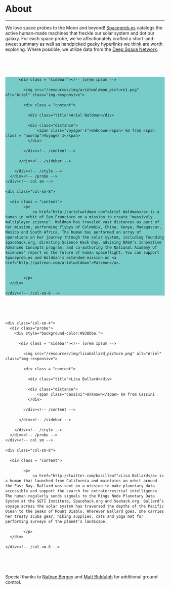 <div class = "aboutpage">

<div id="probe-detail" class="container">

<h1>About</h1>
<hr class="accent-line" style="border-color:#77ccc9;">
<div class = "content">
    <p>We love space probes to the Moon and beyond! <a href="http://spaceprob.es">Spaceprob.es</a> catalogs the active human-made machines that freckle our solar system and dot our galaxy. For each space probe, we've affectionately crafted a short-and-sweet summary as well as handpicked geeky hyperlinks we think are worth exploring. Where possible, we utilize data from the <a href="https://eyes.nasa.gov/dsn/dsn.html">Deep Space Network</a>.</p>
</div>

<div style = "clear:all; height:50px">&nbsp;</div>
  <div class="row">
    <div class="col-sm-4">
      <div class="probe">
        <div style="background-color:#77ccc9;">

          <div class = "sidebar"><!-- lorem ipsum -->

            <img src="/resources/img/arielwaldman_picture1.png" alt="Ariel" class="img-responsive">

            <div class = "content">

              <div class="title">Ariel Waldman</div>

              <div class="distance">
                  <span class="voyager-1">Unknown</span> km from <span class = "nowrap">Voyager 1</span>
              </div>

            </div><!-- /content -->

          </div><!-- /sidebar -->

        </div><!-- /style -->
      </div><!-- /probe -->
    </div><!-- col sm -->

    <div class="col-sm-8">

      <div class = "content">
            <p>
                <a href="http://arielwaldman.com">Ariel Waldman</a> is a human in orbit of San Francisco on a mission to create "massively multiplayer science". Waldman has traveled vast distances as part of her mission, performing flybys of Colombia, China, Kenya, Madagascar, Mexico and South Africa. The human has performed an array of operations on her journey through the solar system, including founding Spacehack.org, directing Science Hack Day, advising NASA’s Innovative Advanced Concepts program, and co-authoring the National Academy of Sciences' report on the future of human spaceflight. You can support Spaceprob.es and Waldman's extended mission on <a href="http://patreon.com/arielwaldman">Patreon</a>.


            </p>
      </div>

    </div><!-- /col-sm-8 -->

 </div><!-- /row -->
  <div style = "clear:all; height:50px">&nbsp;</div>


  <div class="row">

    <div class="col-sm-4">
      <div class="probe">
        <div style="background-color:#938bbe;">

          <div class = "sidebar"><!-- lorem ipsum -->

            <img src="/resources/img/lisaballard_picture.png" alt="Ariel" class="img-responsive">

            <div class = "content">

              <div class="title">Lisa Ballard</div>

              <div class="distance">
                  <span class="cassini">Unknown</span> km from Cassini
              </div>

            </div><!-- /content -->

          </div><!-- /sidebar -->

        </div><!-- /style -->
      </div><!-- /probe -->
    </div><!-- col sm -->

    <div class="col-sm-8">

      <div class = "content">

            <p>
                <a href="http://twitter.com/basilleaf">Lisa Ballard</a> is a human that launched from California and maintains an orbit around the East Bay. Ballard was sent on a mission to make planetary data accessible and support the search for extraterrestrial intelligence. The human regularly sends signals to the Rings Node Planetary Data System at the SETI Institute, Spacehack.org and Seahack.org. Ballard’s voyage across the solar system has traversed the depths of the Pacific Ocean to the peaks of Mount Diablo. Wherever Ballard goes, she carries her trusty scuba gear, hiking supplies, cats and yoga mat for performing surveys of the planet’s landscape.

            </p>
      </div>

    </div><!-- /col-sm-8 -->

 </div><!-- /row -->

 <div style = "clear:all; height:50px">&nbsp;</div>

  <div class = "content">
<p>Special thanks to <a href="https://github.com/natronics">Nathan Bergey</a> and <a href="http://twitter.com/mattb">Matt Biddulph</a> for additional ground control.</p>
</div>

  <div style = "clear:all; height:50px">&nbsp;</div>

</div><!-- /probe-detail -->

</div>